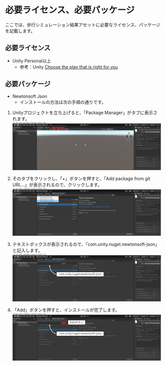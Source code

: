 # 必要ライセンス、必要パッケージ
ここでは、歩行シミュレーション結果アセットに必要なライセンス、パッケージを記載します。


## 必要ライセンス
- Unity Personal以上
    - 参考：Unity [Choose the plan that is right for you](https://store.unity.com/compare-plans)


## 必要パッケージ
- Newtonsoft Json
    - インストールの方法は次の手順の通りです。
    
1. Unityプロジェクトを立ち上げると、「Package Manager」がタブに表示されます。
    ![](../images/unity-open.png)
    
2. そのタブをクリックし、「+」ボタンを押すと、「Add package from git URL…」が表示されるので、クリックします。
    ![](../images/package_manager.png)
    
3. テキストボックスが表示されるので、「com.unity.nuget.newtonsoft-json」と記入します。
    ![](../images/package_manager_insert_url.png)
    
4. 「Add」ボタンを押すと、インストールが完了します。
    ![](../images/package_manager_insert_url_add.png)